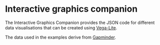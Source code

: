# Interactive graphics companion

The Interactive Graphics Companion provides the JSON code for different data visualisations that can be created using [Vega-Lite](https://vega.github.io/vega-lite).

The data used in the examples derive from [Gapminder](https://www.gapminder.org/).
